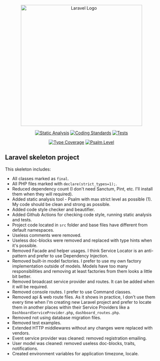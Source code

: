 <p align="center"><a href="https://laravel.com" target="_blank"><img src="https://raw.githubusercontent.com/laravel/art/master/logo-lockup/5%20SVG/2%20CMYK/1%20Full%20Color/laravel-logolockup-cmyk-red.svg" width="400" alt="Laravel Logo"></a></p>

<p align="center">
<a href="https://github.com/wakebit/laravel-skeleton/actions"><img src="https://github.com/wakebit/laravel-skeleton/actions/workflows/static-analysis.yml/badge.svg" alt="Static Analysis"></a>
<a href="https://github.com/wakebit/laravel-skeleton/actions"><img src="https://github.com/wakebit/laravel-skeleton/actions/workflows/coding-standards.yml/badge.svg" alt="Coding Standards"></a>
<a href="https://github.com/wakebit/laravel-skeleton/actions"><img src="https://github.com/wakebit/laravel-skeleton/actions/workflows/tests.yml/badge.svg" alt="Tests"></a>
</p>

<p align="center">
<a href="https://github.com/wakebit/laravel-skeleton/actions"><img src="https://shepherd.dev/github/wakebit/laravel-skeleton/coverage.svg" alt="Type Coverage"></a>
<a href="https://github.com/wakebit/laravel-skeleton/actions"><img src="https://shepherd.dev/github/wakebit/laravel-skeleton/level.svg" alt="Psalm Level"></a>
</p>

## Laravel skeleton project
This skeleton includes:
- All classes marked as `final`.
- All PHP files marked with `declare(strict_types=1);`.
- Reduced dependency count (I don't need Sanctum, Pint, etc. I'll install them when they will required).
- Added static analysis tool - Psalm with max strict level as possible (1). My code should be clean and strong as possible.
- Added code style checker and beautifier.
- Added Github Actions for checking code style, running static analysis and tests.
- Project code located in `src` folder and base files have different from default namespaces.
- Useless comments were removed.
- Useless doc-blocks were removed and replaced with type hints when it's possible.
- Removed Facade and helper usages. I think Service Locator is an anti-pattern and prefer to use Dependency Injection.
- Removed built-in model factories. I prefer to use my own factory implementation outside of models. Models have too many responsibilities and removing at least factories from them looks a little bit better.
- Removed broadcast service provider and routes. It can be added when it will be required.
- Removed console routes. I prefer to use Command classes.
- Removed api & web route files. As it shows in practice, I don't use them every time when I'm creating new Laravel project and prefer to locate them in another places within their Service Providers like a `DashboardServiceProvider.php`, `dashboard_routes.php`.
- Removed not using database migration files.
- Removed test examples.
- Extended HTTP middlewares without any changes were replaced with vendors.
- Event service provider was cleaned: removed registration emailing.
- User model was cleaned: removed useless doc-blocks, traits, notifications.
- Created environment variables for application timezone, locale.
